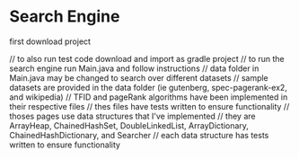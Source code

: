 # Search Engine
first download project

// to also run test code download and import as gradle project
// to run the search engine run Main.java and follow instructions
// data folder in Main.java may be changed to search over different datasets
// sample datasets are provided in the data folder (ie gutenberg, spec-pagerank-ex2, and wikipedia)
// TFID and pageRank algorithms have been implemented in their respective files
// thes files have tests written to ensure functionality
// thoses pages use data structures that I've implemented
// they are ArrayHeap, ChainedHashSet, DoubleLinkedList, ArrayDictionary, ChainedHashDictionary, and Searcher
// each data structure has tests written to ensure functionality
